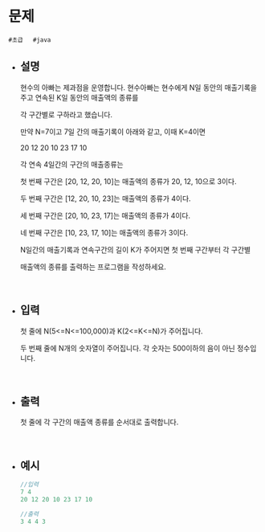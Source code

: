 # 문제

```#초급```&nbsp;&nbsp;&nbsp;&nbsp;&nbsp;```#java```

- ## 설명
        
   현수의 아빠는 제과점을 운영합니다. 현수아빠는 현수에게 N일 동안의 매출기록을 주고 연속된 K일 동안의 매출액의 종류를

    각 구간별로 구하라고 했습니다.

    만약 N=7이고 7일 간의 매출기록이 아래와 같고, 이때 K=4이면

    20 12 20 10 23 17 10

    각 연속 4일간의 구간의 매출종류는

    첫 번째 구간은 [20, 12, 20, 10]는 매출액의 종류가 20, 12, 10으로 3이다.

    두 번째 구간은 [12, 20, 10, 23]는 매출액의 종류가 4이다.

    세 번째 구간은 [20, 10, 23, 17]는 매출액의 종류가 4이다.

    네 번째 구간은 [10, 23, 17, 10]는 매출액의 종류가 3이다.

    N일간의 매출기록과 연속구간의 길이 K가 주어지면 첫 번째 구간부터 각 구간별

    매출액의 종류를 출력하는 프로그램을 작성하세요.


<br/>
        
- ## 입력
        
    첫 줄에 N(5<=N<=100,000)과 K(2<=K<=N)가 주어집니다.

    두 번째 줄에 N개의 숫자열이 주어집니다. 각 숫자는 500이하의 음이 아닌 정수입니다.
    
<br/>

- ## 출력
        
    첫 줄에 각 구간의 매출액 종류를 순서대로 출력합니다.

<br/>
        
- ## 예시
    ```java
    //입력
    7 4
    20 12 20 10 23 17 10
    ```
    ```java
    //출력
    3 4 4 3
    ```